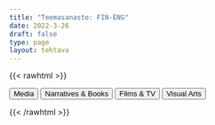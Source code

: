 ```yaml
---
title: "Teemasanasto: FIN-ENG"
date: 2022-3-26
draft: false
type: page
layout: tehtava
---
```

{{< rawhtml >}}
<link rel="stylesheet" type="text/css" href="/css/flashcard1.css"/>
<html>
 <body>
 <div id="cardArea"></div>
<div id=valikko>
<button id="teema1">Media</button>  <button id="teema2">Narratives & Books</button>   <button id="teema3">Films & TV</button>   <button id="teema4">Visual Arts</button>
</div>
  <div id="lukumaara"></div>
  <div id="buttonArea" class="grid grid-cols-3"></div>
 </body>
</html>

<script> 
$(document).ready(function() {

  var currentQuestion = 0;
  var qbank = [
	["mainostaulu", "billboard"], 
	["tuoreimmat uutiset", "breaking news"], 
	["sensuuri, valvonta", "censorship"], 
	["kuluttaja", "consumer"], 
	["tarkastaa faktat", "fact-check"], 
	["valeuutinen", "fake news"], 
	["valtamedia", "mainstream media"], 
	["joukkotiedotusvälineet, massamedia", "mass media"], 
	["median puolueellisuus", "media bias"], 
	["medialukutaito", "media literacy"], 
	["tiedotusväline", "media outlet"], 
	["multimedia (monia mediamuotoja yhdistelevä media)", "multimedia"], 
	["uutiskatsaus", "news bulletin"], 
	["uutisarvoinen, uutiskynnyksen ylittävä", "newsworthy"], 
	["kohdeyleisö", "target audience"], 
	["kuuluttaja", "announcer"], 
	["uutisankkuri", "anchor"], 
	["lähetys, lähettää ohjelmaa", "broadcast"], 
	["kanava", "channel"], 
	["kommentaattori, selostaja", "commentator"], 
	["mainos(-elokuva)", "commercial"], 
	["(live-)kuvamateriaali", "(live) footage"], 
	["taajuus", "frequency"], 
	["uutistenlukija", "newsreader"], 
	["juontaja", "presenter"], 
	["paras katselu-/kuunteluaika", "prime time"], 
	["televisioida", "televise"], 
	["säätoimittaja", "weather reporter"], 
	["mainos, ilmoitus", "advertisement, advert, ad"], 
	["artikkeli", "article"], 
	["täysikokoinen (laatu-)sanomalehti", "broadsheet"], 
	["artikkelin kirjoittajan nimi / nimen paikka", "byline"], 
	["kuvateksti", "caption"], 
	["levikki", "circulation"], 
	["kolumni, mielipidekirjoitus", "column"], 
	["kolumnisti", "columnist"], 
	["sarjakuva", "comic strip"], 
	["tekijänoikeus", "copyright"], 
	["kirjeenvaihtaja", "correspondent"], 
	["uutispeitto, uutisointi", "coverage"], 
	["painos, (lehden) numero", "edition"], 
	["päätoimittaja", "editor (-in-chief)"], 
	["pääkirjoitus", "editorial"], 
	["erikoisartikkeli", "feature"], 
	["otsikko", "headline"], 
	["tutkiva journalismi", "investigative journalism"], 
	["lehden numero", "issue"], 
	["toimittaja, journalisti", "journalist"], 
	["taitto, asettelu, ulkoasu", "layout"], 
	["aikakauslehti", "magazine"], 
	["uutistoimisto", "news agency"], 
	["sanomalehti", "newspaper"], 
	["aikakauslehti", "periodical"], 
	["lehdistö", "the press"], 
	["painomedia", "print media"], 
	["julkaisu", "publication"], 
	["kustantaja, kustantamo", "publisher"], 
	["toimittaja, reportteri", "reporter"], 
	["jymyuutinen, skuuppi", "scoop"], 
	["tilata (lehteä)", "subscribe to"], 
	["tilaus", "subscription"], 
	["iltapäivälehti", "tabloid"], 
	["keltainen lehdistö, sensaatiolehdistö", "tabloid journalism, yellow journalism"], 
	["algoritmi", "algorithm"], 
	["sovellus", "application, app"], 
	["banneri, mainospalkki", "banner"], 
	["klikkiotsikko", "clickbait"], 
	["joukkoistaminen, yleisön osallistaminen", "crowdsourcing"], 
	["syöte, uutissyöte", "feed"], 
	["suoratoisto", "livestream"], 
	["meemi", "meme"], 
	["maksumuuri", "paywall"], 
	["podcast, verkossa julkaistu äänitallenne", "podcast"], 
	["julkaista, julkaisu", "post"], 
	["hakukone", "search engine"], 
	["suoratoistoalusta", "streaming platform"], 
	["tägi, merkintä, tunniste, tägätä, merkitä", "tag"], 
	["muodikas, suosittu", "trending"], 
	["trolli, ihminen, joka provosoi kommenteillaan netissä", "troll"], 
	["tviitti; tviitata, julkaista tviitti", "tweet"], 
	["katsoja", "viewer"], 
	["vlogi, videoblogi", "vlog (video blog)"], 
	["viraali, nopean internetsuosion saanut asia tai tapahtuma", "viral"], 
  ["rikoskumppani", "accomplice"], 
	["tuhopoltto", "arson"], 
	["pahoinpitely", "assault"], 
	["kiristys", "blackmail"], 
	["murtovarkaus", "breaking and entering"], 
	["murtovaras", "burglar"], 
	["murtovarkaus", "burglary"], 
	["tehdä rikos", "commit a crime"], 
	["väärennös", "counterfeit"], 
	["rikos", "crime"], 
	["syyllinen, syypää", "culprit"], 
	["rattijuoppo", "drunk driver"], 
	["rattijuopumus, päihtyneenä ajaminen", "DUI (driving under the influence)"], 
	["kavallus", "embezzlement"], 
	["kiristys", "extortion"], 
	["väärentää", "forge"], 
	["väärennös", "forgery"], 
	["petos", "fraud"], 
	["syyllinen (adj.)", "guilty"], 
	["ryöstö, keikka (erityisesti pankkiin tai taidemuseoon)", "heist"], 
	["kaappaus", "hijacking"], 
	["murha", "homicide"], 
	["nuorisorikollinen", "juvenile delinquent"], 
	["tappo", "manslaughter"], 
	["pahoinpitely", "mugging"], 
	["murha", "murder"], 
	["rike, rikkomus", "offence"], 
	["rikoksentekijä", "perpetrator, perp"], 
	["taskuvaras", "pickpocket"], 
	["raiskaaja", "rapist"], 
	["rikoksenuusija", "repeat offender"], 
	["ryöstö", "robbery"], 
	["seksuaalirikollinen", "sexual offender"], 
	["myymälävarkaus", "shoplifting"], 
	["ylinopeuden ajaminen", "speeding"], 
	["salakuljettaa", "smuggle"], 
	["varkaus", "theft"], 
	["varas", "thief"], 
	["petos", "treason"], 
	["vapauttaa, antaa vapauttava tuomio", "acquit"], 
	["vedota, vetoomus", "appeal"], 
	["pidättää, vangita", "arrest"], 
	["takuu", "bail"], 
	["kuolemanrangaistus", "capital punishment"], 
	["syyte, nostaa syyte", "charge"], 
	["yhdyskuntapalvelu", "community service"], 
	["tuomita, todeta syylliseksi; vanki", "convict"], 
	["tuomio (syylliseksi tuomitseminen)", "conviction"], 
	["oikeusjuttu", "court case"], 
	["syyttäjä", "DA (district attorney)"], 
	["puolustus", "defence"], 
	["vastaaja, syytetty", "defendant"], 
	["kuolemanrangaistus", "death penalty"], 
	["syyttää, nostaa syyte", "file a lawsuit"], 
	["sakko, sakkorangaistus", "fine"], 
	["vankeus", "imprisonment"], 
	["vanki", "inmate"], 
	["vankila (puhekielinen)", "jail"], 
	["tuomari", "judge"], 
	["valamiehistö", "jury"], 
	["asianajaja", "lawyer"], 
	["armahdus, armahtaa", "pardon"], 
	["ehdonalainen", "parole"], 
	["kantaja", "plaintiff"], 
	["syyttää, nostaa syyte", "press charges"], 
	["vankila", "prison"], 
	["ehdollinen tuomio", "probation"], 
	["syyttäjä", "prosecutor"], 
	["lähestymiskielto", "restraining order"], 
	["tuomio; tuomita, langettaa tuomio", "sentence"], 
	["haastaa oikeuteen", "sue"], 
	["todistajanlausunto", "statement"], 
	["ehdollinen tuomio", "suspended sentence"], 
	["todistaa (oikeudessa)", "testify"], 
	["todistajanlausunto", "testimony"], 
	["rikesakko, sakko", "ticket"], 
	["oikeudenkäynti", "trial"], 
	["tuomio (juryn päätös)", "verdict"], 
	["todistaa; nähdä rikos", "witness"], 
	["laki, asetus", "act"], 
	["hallinto", "administration"], 
	["lakiehdotus", "bill"], 
	["ehdokas", "candidate"], 
	["väestönlaskenta", "census"], 
	["kokoomus-, koalitiohallitus", "coalition government"], 
	["perustuslaki", "constitution"], 
	["demokratia", "democracy"], 
	["hajottaa", "dissolve"], 
	["sisäpolitiikka", "domestic policy"], 
	["vaalikampanja", "election campaign"], 
	["ulkopolitiikka", "foreign policy"], 
	["eduskuntavaalit", "general elections"], 
	["hallitus", "government"], 
	["valtion päämies", "head of state"], 
	["oikeuslaitos", "judiciary, judicial system"], 
	["lainsäädäntö", "legislation"], 
	["enemmistö", "majority"], 
	["kansanedustaja", "Member of Parliament (MP)"], 
	["eurokansanedustaja", "Member of the European Parliament (MEP)"], 
	["vähemmistö", "minority"], 
	["monarkia", "monarchy"], 
	["kunnallisvaalit", "municipal elections"], 
	["kunta", "municipality"], 
	["oppositio", "opposition"], 
	["eduskunta, parlamentti", "parliament"], 
	["puolue", "party"], 
	["kansanäänestys", "referendum"], 
	["kansanedustaja", "representative"], 
	["tasavalta", "republic"], 
	["olla ehdolla", "stand for (BrE), run for (AmE)"], 
	["virkakausi", "term (of office)"], 
	["Euroopan Unioni", "the European Union"], 
	["vasemmisto", "the Left, the left wing"], 
	["oikeisto", "the Right, the right wing"], 
	["äänioikeus", "universal suffrage, right to vote"], 
	["varapresidentti", "vice-president"], 
	["äänestää", "vote"], 
	["avustustyöntekijä", "aid worker, relief worker"], 
	["syrjäytyminen", "alienation"], 
	["turvapaikka", "asylum"], 
	["turvapaikanhakija", "asylum seeker"], 
	["mustat, alkuperäiskansat ja muut ei-valkoiseksi rodullistetut henkilöt", "BIPOC (black, indigenous and people of color)"], 
	["hyväntekeväisyys(järjestö)", "charity"], 
	["maastakarkotus", "deportation"], 
	["kehittyvä maa", "developing country"], 
	["syrjintä", "discrimination"], 
	["toisinajattelija", "dissident"], 
	["muuttaa maasta", "emigrate"], 
	["ulkomailla asuva", "expat"], 
	["reilu kauppa", "fair trade"], 
	["nälänhätä", "famine"], 
	["myöntää", "grant"], 
	["hätäapu", "humanitarian aid"], 
	["luku- ja kirjoitustaidoton", "illiterate"], 
	["maahanmuuttaja", "immigrant"], 
	["maahanmuutto", "immigration"], 
	["kotoperäinen, alkuperäinen", "indigenous"], 
	["lapsikuolleisuus", "infant mortality"], 
	["sulautuminen", "integration"], 
	["oikeudenmukaisuus, oikeus", "justice"], 
	["odotettu elinikä", "life expectancy"], 
	["luku- ja kirjoitustaito", "literacy"], 
	["elinolosuhteet", "living conditions"], 
	["vähävarainen maa", "low-income country"], 
	["aliravitsemus, huono ravinto", "malnourishment"], 
	["vähemmistö", "minority"], 
	["rahallinen apu", "monetary aid"], 
	["monikulttuurinen", "multicultural"], 
	["kansalaisjärjestö", "NGO, non-governmental organisation"], 
	["rauhanturvaaja", "peacekeeper"], 
	["rotuerottelu", "racial segregation"], 
	["rasismi, rotuviha", "racism"], 
	["vastaanottokeskus", "reception centre"], 
	["pakolainen", "refugee"], 
	["hätäapu", "relief aid"], 
	["avustustyöntekijä", "relief worker"], 
	["oleskelulupa", "residence permit"], 
	["slummi", "slum"], 
	["nälänhätä", "starvation"], 
	["suvaitsevaisuus", "tolerance"], 
	["slummi", "urban ghetto"], 
	["työlupa", "work permit"], 
  	["avustus, tuki", "allowance"], 
	["viranomaiset", "authorities"], 
	["avustus, tuki, etu", "benefit"], 
	["kansalainen", "citizen"], 
	["kansalaisuus", "citizenship"], 
	["lapsilisä", "child benefit"], 
	["lastenkoti", "children’s home"], 
	["päiväkoti", "day care centre, kindergarten"], 
	["vammaistuki", "disability benefit"], 
	["tasa-arvo", "equality"], 
	["asunnottomuus", "homelessness"], 
	["asumistuki", "housing benefit"], 
	["tulot", "income"], 
	["tulovero", "income tax"], 
	["terveydenhuolto", "health care"], 
	["vammaiset", "individuals with special needs"], 
	["äitiyspakkaus", "maternity package"], 
	["kansalaisuus", "nationality"], 
	["eläkeläinen", "OAP (old age pensioner)"], 
	["köyhyys", "poverty"], 
	["asukas", "resident"], 
	["jäädä eläkkeelle", "retire"], 
	["eläkeläinen", "retiree"], 
	["vanhus", "senior citizen"], 
	["palvelutalo", "sheltered housing"], 
	["sairauspäiväraha", "sickness allowance"], 
	["sosiaaliturva", "social security"], 
	["elintaso", "standard of living"], 
	["opintotuki", "student grant"], 
	["avustus, valtionapu", "subsidy"], 
	["vanhukset", "the elderly"], 
	["työttömyyskorvaus", "unemployment benefit"], 
	["hyvinvointivaltio", "welfare state"], 
	["siviilivihkiminen", "civil ceremony"], 
	["rekisteröity parisuhde", "civil partnership"], 
	["avoliitto", "cohabitation"], 
	["elatusapu", "child support"], 
	["huoltajuus", "custody"], 
	["avioero", "divorce"], 
	["yhteishuoltajuus", "joint custody"], 
	["olla avoliitossa, asua yhdessä", "live together"], 
	["avioliitto", "marriage"], 
	["avioehto", "prenuptial agreement"], 
	["ateismi", "atheism"], 
	["kaste", "baptism"], 
	["siunata", "bless"], 
	["kaste", "christening"], 
	["ehtoollinen", "communion"], 
	["ripille pääsy", "confirmation"], 
	["isonen", "confirmation camp group leader"], 
	["seurakunta (kirkkoväki)", "congregation"], 
	["usko", "faith"], 
	["paasto", "fast, fasting"], 
	["virsi", "hymn"], 
	["messu", "mass"], 
	["seurakunta", "parish"], 
	["rukoilla", "pray"], 
	["rukous", "prayer"], 
	["saarnata", "preach"], 
	["Prometheus-leiri", "Prometheus camp"], 
	["uskonto", "religion"], 
	["uskonnollinen", "religious"], 
	["pyhä", "sacred"], 
	["maallinen", "secular"], 
	["saarna", "sermon"], 
	["jumalanpalvelus", "service"], 
  ];

beginActivity();
  edellinen();
  random();
  seuraava();
  kortinVaihto();

  	$("#teema1").on("click", function(){
    currentQuestion = 0;
    beginActivity();
    })
    $("#teema2").on("click", function(){
    currentQuestion = 46;
    beginActivity();
    })
    $("#teema3").on("click", function(){
    currentQuestion = 114;
    beginActivity();
    })
    $("#teema4").on("click", function(){
    currentQuestion = 223;
    beginActivity();
    })

  window.addEventListener('keydown', (e) => {
    if (e.keyCode === 32 && e.target === document.body) {
      e.preventDefault();
    }
  });

  document.body.onkeydown = function(event) {
    event = event || window.event;
    var keycode = event.charCode || event.keyCode;
    if (keycode === 37 && currentQuestion > 0) {
      currentQuestion--;
      beginActivity();
    }

    if (keycode === 82) {
      var randomNumber = Math.floor(Math.random() * qbank.length);
      currentQuestion = randomNumber;
      beginActivity();
    }

    if (keycode === 39 && currentQuestion < qbank.length - 1) {
      currentQuestion++;
      beginActivity();
    }

    if (keycode === 32) {
      var parentDiv = document.getElementById("cardArea");
      var childDiv = document.getElementById("card1");
      if (parentDiv.contains(childDiv)) {
        $("#cardArea").empty()
        $("#cardArea").append('<div id="card2" class="card">' + qbank[currentQuestion][1] + '</div>')
        $("#card2").css("background-color", "#00473c")
      } else {
        $("#cardArea").empty()
        $("#cardArea").append('<div id="card1" class="card">' + qbank[currentQuestion][0] + '</div>')
        $("#card1").css("background-color", "#1F2937")
      }
    }

  }

  function beginActivity() {
    $("#cardArea").empty();
    $("#cardArea").append('<div id="card1" class="card">' + qbank[currentQuestion][0] + '</div>');
    $("#card1").css("background-color", "#1F2937");
    $("#lukumaara").empty();
    var korttia = document.createElement('div')
    korttia.innerHTML = currentQuestion + 1 + " / " + qbank.length;
    document.getElementById('lukumaara').appendChild(korttia);
  }

  function kortinVaihto() {
    $("#cardArea").on("click", function() {
      var parentDiv = document.getElementById("cardArea");
      var childDiv = document.getElementById("card1");
      if (parentDiv.contains(childDiv)) {
        $("#cardArea").empty()
        $("#cardArea").append('<div id="card2" class="card">' + qbank[currentQuestion][1] + '</div>')
        $("#card2").css("background-color", "#00473c")
      } else {
        $("#cardArea").empty()
        $("#cardArea").append('<div id="card1" class="card">' + qbank[currentQuestion][0] + '</div>')
        $("#card1").css("background-color", "#1F2937")
      }
    })
  }


  function edellinen() {
    $("#buttonArea").append('<div id="prevButton">Edellinen</div>');
    $("#prevButton").on("click", function() {
      if (currentQuestion > 0) {
        currentQuestion--;
        beginActivity();
      }
    })
  }

  function random() {
    $("#buttonArea").append('<div id="random">Random</div>');
    $("#random").on("click", function() {
      var randomNumber = Math.floor(Math.random() * qbank.length);
      currentQuestion = randomNumber;
      beginActivity();
    })
  }

  function seuraava() {
    $("#buttonArea").append('<div id="nextButton">Seuraava</div>');
    $("#nextButton").on("click", function() {
      if (currentQuestion < qbank.length - 1) {
        currentQuestion++;
        beginActivity();
      }
    })
  }
})
</script>

{{< /rawhtml >}}
